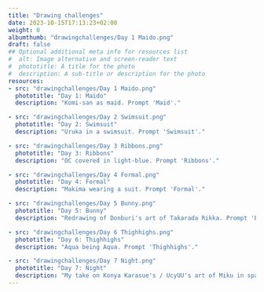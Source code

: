 ```yaml
---
title: "Drawing challenges"
date: 2023-10-15T17:13:23+02:00
weight: 0
albumthumb: "drawingchallenges/Day 1 Maido.png"
draft: false
## Optional additional meta info for resources list
#  alt: Image alternative and screen-reader text
#  phototitle: A title for the photo
#  description: A sub-title or description for the photo
resources:
- src: "drawingchallenges/Day 1 Maido.png"
  phototitle: "Day 1: Maido"
  description: "Komi-san as maid. Prompt 'Maid'."

- src: "drawingchallenges/Day 2 Swimsuit.png"
  phototitle: "Day 2: Swimsuit"
  description: "Uruka in a swimsuit. Prompt 'Swimsuit'."

- src: "drawingchallenges/Day 3 Ribbons.png"
  phototitle: "Day 3: Ribbons"
  description: "OC covered in light-blue. Prompt 'Ribbons'."

- src: "drawingchallenges/Day 4 Formal.png"
  phototitle: "Day 4: Formal"
  description: "Makima wearing a suit. Prompt 'Formal'."

- src: "drawingchallenges/Day 5 Bunny.png"
  phototitle: "Day 5: Bunny"
  description: "Redrawing of Donburi's art of Takarada Rikka. Prompt 'Bunny'."

- src: "drawingchallenges/Day 6 Thighhighs.png"
  phototitle: "Day 6: Thighhighs"
  description: "Aqua being Aqua. Prompt 'Thighhighs'."

- src: "drawingchallenges/Day 7 Night.png"
  phototitle: "Day 7: Night"
  description: "My take on Konya Karasue's / UcyUU's art of Miku in space. Prompt 'Night'."
---
```

